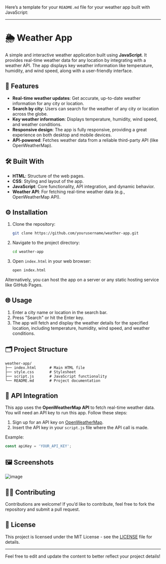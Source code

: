 Here’s a template for your `README.md` file for your weather app built with JavaScript:

---

# 🌦️ Weather App

A simple and interactive weather application built using **JavaScript**. It provides real-time weather data for any location by integrating with a weather API. The app displays key weather information like temperature, humidity, and wind speed, along with a user-friendly interface.

## 🚀 Features

- **Real-time weather updates**: Get accurate, up-to-date weather information for any city or location.
- **Search by city**: Users can search for the weather of any city or location across the globe.
- **Key weather information**: Displays temperature, humidity, wind speed, and weather conditions.
- **Responsive design**: The app is fully responsive, providing a great experience on both desktop and mobile devices.
- **API-powered**: Fetches weather data from a reliable third-party API (like OpenWeatherMap).

## 🛠️ Built With

- **HTML**: Structure of the web pages.
- **CSS**: Styling and layout of the app.
- **JavaScript**: Core functionality, API integration, and dynamic behavior.
- **Weather API**: For fetching real-time weather data (e.g., OpenWeatherMap API).

## ⚙️ Installation

1. Clone the repository:
   ```bash
   git clone https://github.com/yourusername/weather-app.git
   ```

2. Navigate to the project directory:
   ```bash
   cd weather-app
   ```

3. Open `index.html` in your web browser:
   ```bash
   open index.html
   ```

Alternatively, you can host the app on a server or any static hosting service like GitHub Pages.

## 🌐 Usage

1. Enter a city name or location in the search bar.
2. Press "Search" or hit the Enter key.
3. The app will fetch and display the weather details for the specified location, including temperature, humidity, wind speed, and weather conditions.

## 🗂️ Project Structure

```
weather-app/
├── index.html      # Main HTML file
├── style.css       # Stylesheet
├── script.js       # JavaScript functionality
└── README.md       # Project documentation
```

## 📡 API Integration

This app uses the **OpenWeatherMap API** to fetch real-time weather data. You will need an API key to run this app. Follow these steps:

1. Sign up for an API key on [OpenWeatherMap](https://openweathermap.org/api).
2. Insert the API key in your `script.js` file where the API call is made.

Example:
```javascript
const apiKey = 'YOUR_API_KEY';
```

## 🖼️ Screenshots

![image](https://github.com/user-attachments/assets/03be2921-76cc-4b78-a2a5-0bfb9e634702)


## 🧑‍💻 Contributing

Contributions are welcome! If you’d like to contribute, feel free to fork the repository and submit a pull request.

## 📄 License

This project is licensed under the MIT License - see the [LICENSE](LICENSE) file for details.

---

Feel free to edit and update the content to better reflect your project details!
